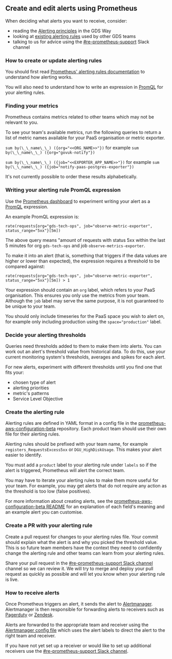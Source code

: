 ## Create and edit alerts using Prometheus

When deciding what alerts you want to receive, consider:

- reading the [Alerting principles][6] in the GDS Way
- looking at [existing alerting rules][2] used by other GDS teams
- talking to us for advice using the [#re-prometheus-support][7] Slack channel

### How to create or update alerting rules

You should first read [Prometheus' alerting rules documentation][4] to understand how alerting works.

You will also need to understand how to write an expression in [PromQL][5] for your alerting rules.

### Finding your metrics

Prometheus contains metrics related to other teams which may not be relevant to you.

To see your team's available metrics, run the following queries to return a list of metric names available for your PaaS organisation or metric exporter.

`sum by(\_\_name\_\_) ({org="<<ORG_NAME>>"})` for example `sum by(\_\_name\_\_) ({org="govuk-notify"})`

`sum by(\_\_name\_\_) ({job="<<EXPORTER_APP_NAME>>"})` for example `sum by(\_\_name\_\_) ({job="notify-paas-postgres-exporter"})`

It's not currently possible to order these results alphabetically.

### Writing your alerting rule PromQL expression

Use the [Prometheus dashboard][1] to experiment writing your alert as a [PromQL][5] expression.

An example PromQL expression is:

```
rate(requests{org="gds-tech-ops", job="observe-metric-exporter", status_range="5xx"}[5m])
```
The above query means "amount of requests with status 5xx within the last 5 minutes for org `gds-tech-ops` and job `observe-metrics-exporter`.  

To make it into an alert (that is, something that triggers if the data values are higher or lower than expected), the expression requires a threshold to be compared against:

```
rate(requests{org="gds-tech-ops", job="observe-metric-exporter", status_range="5xx"}[5m]) > 1
```

Your expression should contain an `org` label, which refers to your PaaS organisation. This ensures you only use the metrics from your team. Although the `job` label may serve the same purpose, it is not guaranteed to be unique to your team.

You should only include timeseries for the PaaS space you wish to alert on, for example only including production using the `space="production"` label.

### Decide your alerting thresholds

Queries need thresholds added to them to make them into alerts. You can work out an alert's threshold value from historical data. To do this, use your current monitoring system's thresholds, averages and spikes for each alert.

For new alerts, experiment with different thresholds until you find one that fits your:

- chosen type of alert
- alerting priorities
- metric's patterns
- Service Level Objective

### Create the alerting rule

Alerting rules are defined in YAML format in a config file in the [prometheus-aws-configuration-beta][2] repository. Each product team should use their own file for their alerting rules.

Alerting rules should be prefixed with your team name, for example `registers_RequestsExcess5xx` or `DGU_HighDiskUsage`. This makes your alert easier to identify.

You must add a `product` label to your alerting rule under `labels` so if the alert is triggered, Prometheus will alert the correct team.

You may have to iterate your alerting rules to make them more useful for your team. For example, you may get alerts that do not require any action as the threshold is too low (false positives). 

For more information about creating alerts, see the [prometheus-aws-configuration-beta README][13] for an explanation of each field's meaning and an example alert you can customise.

### Create a PR with your alerting rule

Create a pull request for changes to your alerting rules file. Your commit should explain what the alert is and why you picked the threshold value. This is so future team members have the context they need to confidently change the alerting rule and other teams can learn from your alerting rules.

Share your pull request in the [#re-prometheus-support Slack channel][7] channel so we can review it. We will try to merge and deploy your pull request as quickly as possible and will let you know when your alerting rule is live.

### How to receive alerts

Once Prometheus triggers an alert, it sends the alert to [Alertmanager][10]. Alertmanager is then responsible for forwarding alerts to receivers such as [Pagerduty][11] or [Zendesk][12].

Alerts are forwarded to the appropriate team and receiver using the [Alertmanager config file][9] which uses the alert labels to direct the alert to the right team and receiver.

If you have not yet set up a receiver or would like to set up additional receivers use the [#re-prometheus-support Slack channel][7].


[0]: https://prometheus.io/
[1]: https://prom-2.monitoring.gds-reliability.engineering
[2]: https://github.com/alphagov/prometheus-aws-configuration-beta/tree/master/terraform/modules/app-ecs-services/config/alerts
[3]: https://github.com/alphagov/prometheus-aws-configuration-beta/
[4]: https://prometheus.io/docs/prometheus/latest/configuration/alerting_rules/
[5]: https://prometheus.io/docs/prometheus/latest/querying/basics/
[6]: https://gds-way.cloudapps.digital/standards/alerting.html#alerting
[7]: https://gds.slack.com/messages/re-prometheus-support
[8]: https://github.com/alphagov/paas-metric-exporter
[9]: https://github.com/alphagov/prometheus-aws-configuration-beta/blob/master/terraform/modules/app-ecs-services/templates/alertmanager.tpl
[10]: https://prometheus.io/docs/alerting/alertmanager/
[11]: https://www.pagerduty.com/
[12]: https://www.zendesk.com/
[13]: https://github.com/alphagov/prometheus-aws-configuration-beta/blob/master/terraform/modules/app-ecs-services/config/alerts/README.md
